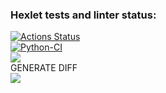 ### Hexlet tests and linter status:
[![Actions Status](https://github.com/Kerantor/python-project-lvl2/workflows/hexlet-check/badge.svg)](https://github.com/Kerantor/python-project-lvl2/actions)<br>
[![Python-CI](https://github.com/Kerantor/python-project-lvl2/actions/workflows/python-package.yml/badge.svg)](https://github.com/Kerantor/python-project-lvl2/actions/workflows/python-package.yml)<br>
<a href="https://codeclimate.com/github/Kerantor/python-project-lvl2/test_coverage"><img src="https://api.codeclimate.com/v1/badges/3f90647bbae94c6612a5/test_coverage" /></a>
<br>GENERATE DIFF</br>
<a href="https://asciinema.org/a/cfdA3274oGl15Yuamc7noy6oJ" target="_blank"><img src="https://asciinema.org/a/cfdA3274oGl15Yuamc7noy6oJ.svg" /></a>
